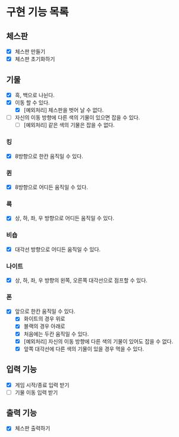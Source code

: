 # 구현 기능 목록

## 체스판

- [x] 체스판 만들기
- [x] 체스판 초기화하기

## 기물

- [x] 흑, 백으로 나뉜다.
- [x] 이동 할 수 있다.
    - [x] [예외처리] 체스판을 벗어 날 수 없다.
- [ ] 자신의 이동 방향에 다른 색의 기물이 있으면 잡을 수 있다.
    - [ ] [예외처리] 같은 색의 기물은 잡을 수 없다.

### 킹

- [x] 8방향으로 한칸 움직일 수 있다.

### 퀸

- [x] 8방향으로 어디든 움직일 수 있다.

### 룩

- [x] 상, 하, 좌, 우 방향으로 어디든 움직일 수 있다.

### 비숍

- [x] 대각선 방향으로 어디든 움직일 수 있다.

### 나이트

- [x] 상, 하, 좌, 우 방향의 왼쪽, 오른쪽 대각선으로 점프할 수 있다.

### 폰

- [x] 앞으로 한칸 움직일 수 있다.
  - [x] 화이트의 경우 위로
  - [x] 블랙의 경우 아래로
  - [x] 처음에는 두칸 움직일 수 있다.
  - [x] [예외처리] 자신의 이동 방향에 다른 색의 기물이 있어도 잡을 수 없다.
  - [x] 앞쪽 대각선에 다른 색의 기물이 있을 경우 먹을 수 있다.

## 입력 기능

- [x] 게임 시작/종료 입력 받기
- [ ] 기물 이동 입력 받기

## 출력 기능

- [x] 체스판 출력하기
